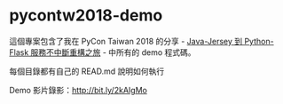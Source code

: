 # pycontw2018-demo
這個專案包含了我在 PyCon Taiwan 2018 的分享 - [Java-Jersey 到 Python-Flask 服務不中斷重構之旅](http://bit.ly/2kDW5tz) -
中所有的 demo 程式碼。

每個目錄都有自己的 READ.md 說明如何執行

Demo 影片錄影：http://bit.ly/2kAIgMo
